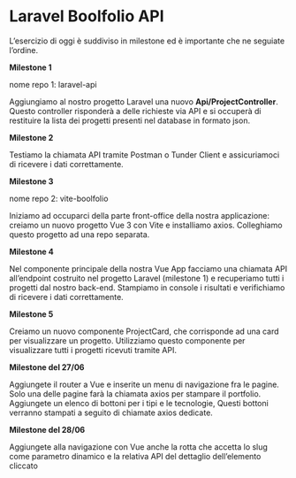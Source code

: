 # Laravel Boolfolio API

L’esercizio di oggi è suddiviso in milestone ed è importante che ne seguiate l’ordine.

**Milestone 1**

nome repo 1: laravel-api

Aggiungiamo al nostro progetto Laravel una nuovo 
**Api/ProjectController**.
Questo controller risponderà a delle richieste via API e si occuperà di restituire la lista dei progetti presenti nel database in formato json.

**Milestone 2**

Testiamo la chiamata API tramite Postman o Tunder Client e assicuriamoci di ricevere i dati correttamente.

**Milestone 3**

nome repo 2: vite-boolfolio

Iniziamo ad occuparci della parte front-office della nostra applicazione: creiamo un nuovo progetto Vue 3 con Vite e installiamo axios.
Colleghiamo questo progetto ad una repo separata.

**Milestone 4**

Nel componente principale della nostra Vue App facciamo una chiamata API all’endpoint costruito nel progetto Laravel (milestone 1) e recuperiamo tutti i progetti dal nostro back-end.
Stampiamo in console i risultati e verifichiamo di ricevere i dati correttamente.

**Milestone 5**

Creiamo un nuovo componente ProjectCard, che corrisponde ad una card per visualizzare un progetto. Utilizziamo questo componente per visualizzare tutti i progetti ricevuti tramite API.

**Milestone del 27/06**

Aggiungete il router a Vue e inserite  un menu di navigazione fra le pagine.
Solo una delle pagine farà la chiamata axios per stampare il portfolio.
Aggiungete un elenco di  bottoni per i tipi  e le tecnologie, Questi bottoni verranno stampati a seguito di chiamate axios dedicate.

**Milestone del 28/06**

Aggiungete alla navigazione con Vue anche la rotta che accetta lo slug come parametro dinamico e la relativa API del dettaglio dell’elemento cliccato